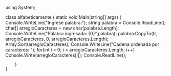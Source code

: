 using System;

class alfabeticamente
    {
        static void Main(string[] args)
        {                       
            Console.WriteLine("Ingrese palabra:");
            string palabra = Console.ReadLine(); 
            char[] arregloCaracteres = new char[palabra.Length]; 
            Console.WriteLine("Palabra ingresada: {0}",palabra);
            palabra.CopyTo(0, arregloCaracteres, 0, arregloCaracteres.Length); 
            Array.Sort(arregloCaracteres);
            Console.WriteLine("Cadena ordenada por caracteres: ");
            for(int i = 0; i < arregloCaracteres.Length; i++) 
                Console.Write(arregloCaracteres[i]);
            Console.ReadLine();
           
        }
    }  
